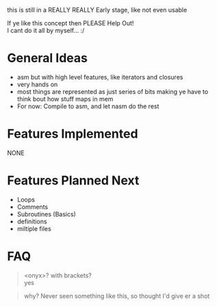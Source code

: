 this is still in a REALLY REALLY Early stage, like not even usable   

If ye like this concept then PLEASE Help Out!  
I cant do it all by myself... :/  

# General Ideas
- asm but with high level features, like iterators and closures  
- very hands on   
- most things are represented as just series of bits making ye have to think bout how stuff maps in mem  
- For now: Compile to asm, and let nasm do the rest  

# Features Implemented
NONE  

# Features Planned Next
- Loops  
- Comments  
- Subroutines (Basics)  
- definitions  
- miltiple files  

# FAQ
> \<onyx\>? with brackets?  
yes  

> why?
Never seen something like this, so thought I'd give er a shot
